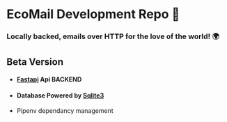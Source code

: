 # EcoMail Development Repo 💚
### Locally backed, emails over HTTP for the love of the world! 🌍

## Beta Version

* #### [Fastapi](https://fastapi.tiangolo.com) Api BACKEND
* #### Database Powered by [Sqlite3](https://sqlite.org) 
  
* Pipenv dependancy management
  